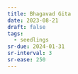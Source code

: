 ```yaml
---
title: Bhagavad Gita
date: 2023-08-21
draft: false
tags:
  - seedlings
sr-due: 2024-01-31
sr-interval: 3
sr-ease: 250
---
```

